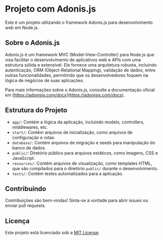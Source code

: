 # Projeto com Adonis.js

Este é um projeto utilizando o framework Adonis.js para desenvolvimento web em Node.js.

## Sobre o Adonis.js

Adonis.js é um framework MVC (Model-View-Controller) para Node.js que visa facilitar o desenvolvimento de aplicativos web e APIs com uma estrutura sólida e extensível. Ele fornece uma arquitetura robusta, incluindo autenticação, ORM (Object-Relational Mapping), validação de dados, entre outras funcionalidades, permitindo que os desenvolvedores foquem na lógica de negócios de suas aplicações.

Para mais informações sobre o Adonis.js, consulte a documentação oficial em [https://adonisjs.com/docs](https://adonisjs.com/docs).


## Estrutura do Projeto

- `app/`: Contém a lógica da aplicação, incluindo models, controllers, middlewares, etc.
- `start/`: Contém arquivos de inicialização, como arquivos de configuração e rotas.
- `database/`: Contém arquivos de migração e seeds para manipulação do banco de dados.
- `public/`: Diretório público para arquivos estáticos, como imagens, CSS e JavaScript.
- `resources/`: Contém arquivos de visualização, como templates HTML, que são compilados para o diretório `public/` durante o desenvolvimento.
- `tests/`: Contém testes automatizados para a aplicação.

## Contribuindo

Contribuições são bem-vindas! Sinta-se à vontade para abrir issues ou enviar pull requests.

## Licença

Este projeto está licenciado sob a [MIT License](LICENSE).


